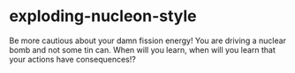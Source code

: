 # exploding-nucleon-style
Be more cautious about your damn fission energy! You are driving a nuclear bomb and not some tin can.
When will you learn, when will you learn that your actions have consequences!?
